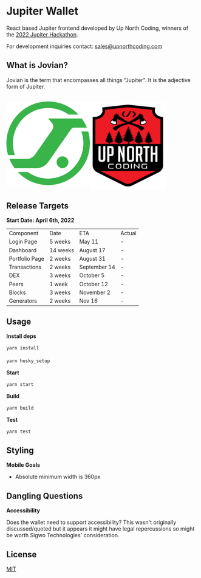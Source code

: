 # Jupiter Wallet

React based Jupiter frontend developed by Up North Coding, winners of the [2022 Jupiter Hackathon](https://blog.gojupiter.tech/jupiter-hackathon-9fae1746bf4c).

For development inquiries contact: sales@upnorthcoding.com

## What is Jovian?

Jovian is the term that encompasses all things "Jupiter". It is the adjective form of Jupiter.

<br />

<img align="left" src="src/assets/logo512.png" alt="Jupiter Logo" width="220px"/>
<img align="left" src="src/assets/unc_large.png" alt="Up North Coding Logo" width="200px"/>

<br clear="left" />

## Release Targets

**Start Date: April 6th, 2022**

<table>
    <tr>
        <td>Component</td>
        <td>Date</td>
        <td>ETA</td>
        <td>Actual</td>
    </tr>
    <tr>
        <td>Login Page</td>
        <td>5 weeks</td>
        <td>May 11</td>
        <td>-</td>
    </tr>
        <tr>
        <td>Dashboard</td>
        <td>14 weeks</td>
        <td>August 17</td>
        <td>-</td>
    </tr>
        <tr>
        <td>Portfolio Page</td>
        <td>2 weeks</td>
        <td>August 31</td>
        <td>-</td>
    </tr>
        <tr>
        <td>Transactions</td>
        <td>2 weeks</td>
        <td>September 14</td>
        <td>-</td>
    </tr>
        <tr>
        <td>DEX</td>
        <td>3 weeks</td>
        <td>October 5</td>
        <td>-</td>
    </tr>
        <tr>
        <td>Peers</td>
        <td>1 week</td>
        <td>October 12</td>
        <td>-</td>
    </tr>
    <tr>
        <td>Blocks</td>
        <td>3 weeks</td>
        <td>November 2</td>
        <td>-</td>
    </tr>
        <tr>
        <td>Generators</td>
        <td>2 weeks</td>
        <td>Nov 16</td>
        <td>-</td>
</table>

## Usage

**Install deps**

```sh
yarn install

yarn husky_setup
```

**Start**

```sh
yarn start
```

**Build**

```sh
yarn build
```

**Test**

```sh
yarn test
```

## Styling

**Mobile Goals**

- Absolute minimum width is 360px

## Dangling Questions

**Accessibility**

Does the wallet need to support accessibility? This wasn't originally discussed/quoted but it appears it might have legal repercussions so might be worth Sigwo Technologies' consideration.

## License

[MIT](LICENSE)
